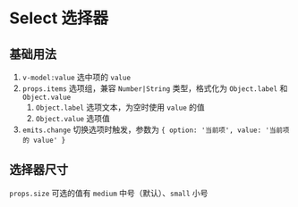 # Select 选择器

## 基础用法

1. `v-model:value` 选中项的 `value`
1. `props.items` 选项组，兼容 `Number|String` 类型，格式化为 `Object.label` 和 `Object.value`
   1. `Object.label` 选项文本，为空时使用 `value` 的值
   2. `Object.value` 选项值
1. `emits.change` 切换选项时触发，参数为 `{ option: '当前项', value: '当前项的 value' }`

<preview path="./demos/basic.vue"></preview>

<!--@include: @/component/@parts/props-native.md-->

<preview path="./demos/native.vue"></preview>

## 选择器尺寸

`props.size` 可选的值有 `medium` 中号（默认）、`small` 小号

<preview path="./demos/size.vue"></preview>
